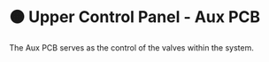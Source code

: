 # 🟠 Upper Control Panel - Aux PCB

The Aux PCB serves as the control of the valves within the system.&#x20;
